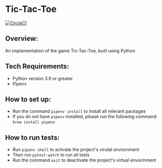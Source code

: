 # Tic-Tac-Toe 

[![CircleCI](https://circleci.com/gh/skp96/Tic-Tac-Toe.svg?style=shield&circle-token=4f8a1bf236343e9f9bce368f46a2cd554b60d755)](https://app.circleci.com/pipelines/github/skp96/Tic-Tac-Toe)


## Overview:

An implementation of the game Tic-Tac-Toe, built using Python


## Tech Requirements:

- Python version 3.9 or greater
- Pipenv


## How to set up:

- Run the command `pipenv install` to install all relevant packages
- If you do not have `pipenv` installed, please run the following command: `brew install pipenv`


## How to run tests:

- Run `pipenv shell` to activate the project's virutal enviornment
- Then run `pytest-watch` to run all tests
- Run the command `exit` to deactivate the project's virtual enviornment